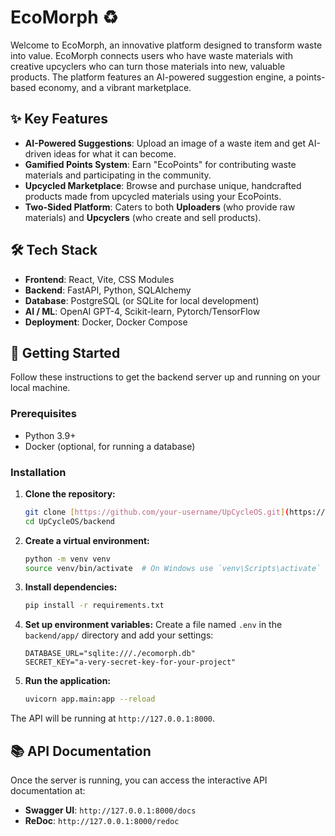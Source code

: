 # EcoMorph ♻️

Welcome to EcoMorph, an innovative platform designed to transform waste into value. EcoMorph connects users who have waste materials with creative upcyclers who can turn those materials into new, valuable products. The platform features an AI-powered suggestion engine, a points-based economy, and a vibrant marketplace.

## ✨ Key Features

- **AI-Powered Suggestions**: Upload an image of a waste item and get AI-driven ideas for what it can become.
- **Gamified Points System**: Earn "EcoPoints" for contributing waste materials and participating in the community.
- **Upcycled Marketplace**: Browse and purchase unique, handcrafted products made from upcycled materials using your EcoPoints.
- **Two-Sided Platform**: Caters to both **Uploaders** (who provide raw materials) and **Upcyclers** (who create and sell products).

## 🛠️ Tech Stack

- **Frontend**: React, Vite, CSS Modules
- **Backend**: FastAPI, Python, SQLAlchemy
- **Database**: PostgreSQL (or SQLite for local development)
- **AI / ML**: OpenAI GPT-4, Scikit-learn, Pytorch/TensorFlow
- **Deployment**: Docker, Docker Compose

## 🚀 Getting Started

Follow these instructions to get the backend server up and running on your local machine.

### Prerequisites

- Python 3.9+
- Docker (optional, for running a database)

### Installation

1.  **Clone the repository:**
    ```sh
    git clone [https://github.com/your-username/UpCycleOS.git](https://github.com/your-username/UpCycleOS.git)
    cd UpCycleOS/backend
    ```

2.  **Create a virtual environment:**
    ```sh
    python -m venv venv
    source venv/bin/activate  # On Windows use `venv\Scripts\activate`
    ```

3.  **Install dependencies:**
    ```sh
    pip install -r requirements.txt
    ```

4.  **Set up environment variables:**
    Create a file named `.env` in the `backend/app/` directory and add your settings:
    ```
    DATABASE_URL="sqlite:///./ecomorph.db"
    SECRET_KEY="a-very-secret-key-for-your-project"
    ```

5.  **Run the application:**
    ```sh
    uvicorn app.main:app --reload
    ```

The API will be running at `http://127.0.0.1:8000`.

## 📚 API Documentation

Once the server is running, you can access the interactive API documentation at:

- **Swagger UI**: `http://127.0.0.1:8000/docs`
- **ReDoc**: `http://127.0.0.1:8000/redoc`